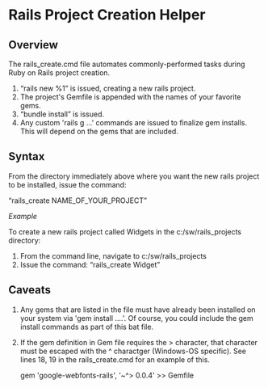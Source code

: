 # Rails Project Creation Helper

## Overview

The rails_create.cmd file automates commonly-performed tasks during Ruby on Rails project creation.<br>

1. <q>rails new %1</q> is issued, creating a new rails project.<br>
2. The project's Gemfile is appended with the names of your favorite gems.<br>
3. <q>bundle install</q> is issued.<br>
4. Any custom 'rails g ...' commands are issued to finalize gem installs. This will depend on the gems
that are included.<br>

## Syntax

From the directory immediately above where you want the new rails project to be installed,
issue the command: <br>

<q>rails_create NAME_OF_YOUR_PROJECT</q>

*Example*

To create a new rails project called Widgets in the c:/sw/rails_projects directory:
1. From the command line, navigate to c:/sw/rails_projects
2. Issue the command: <q>rails_create Widget</q>

## Caveats

1. Any gems that are listed in the file must have already been installed on your system via 'gem install ....'. Of course, you could include the gem install commands as part of this bat file.
2. If the gem definition in Gem file requires the > character, that character must be escaped with the ^ charactger (Windows-OS specific). See lines 18, 19 in the rails_create.cmd for an example of this.<br>

    gem 'google-webfonts-rails', '~^> 0.0.4' >> Gemfile
